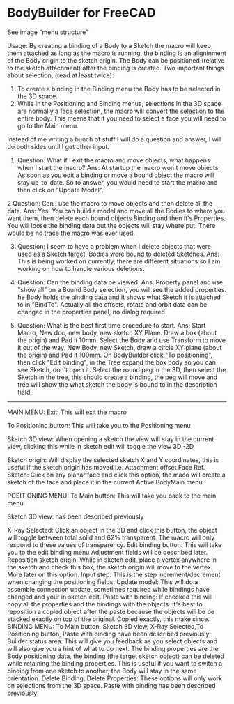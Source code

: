 # BodyBuilder for FreeCAD
See image "menu structure"

Usage:
By creating a binding of a Body to a Sketch the macro will keep them attached as long as the macro is running, the binding is an aligninment of the Body origin to the sketch 
origin. The Body can be positioned (relative to the sketch attachment) after the binding is created. 
Two important things about selection, (read at least twice):
1) To create a binding in the Binding menu the Body has to be selected in the 3D space. 
2) While in the Positioning and Binding menus, selections in the 3D space are normally a face selection, the macro will convert the selection to 
the entire body. This means that if you need to select a face you will need to go to the Main menu.

Instead of me writing a bunch of stuff I will do a question and answer, I will do both sides until I get other input.

1) Question: What if I exit the macro and move objects, what happens when I start the macro?
Ans: At startup the macro won't move objects. As soon as you edit a binding or move a bound object the macro will stay up-to-date. So to answer, you would need to start the macro and then click on "Update Model".

2 Question: Can I use the macro to move objects and then delete all the data.
Ans: Yes, You can build a model and move all the Bodies to where you want them, then delete each bound objects Binding and then it's Properties. You will loose the binding data but the objects will stay where put. There would be no trace the macro was ever used.

3) Question: I seem to have a problem when I delete objects that were used as a Sketch target, Bodies were bound to deleted Sketches.
Ans: This is being worked on currently, there are different situations so I am working on how to handle various deletions. 

4) Question: Can the binding data be viewed.
Ans: Property panel and use "show all" on a Bound Body selection, you will see the added properties. he Body holds the binding data and it shows what Sketch it is attached to in "BindTo". Actually all the offsets, rotate and orbit data can be changed in the properties panel, no dialog required.

5) Question: What is the best first time procedure to start.
Ans: Start Macro, New doc, new body, new sketch XY Plane. Draw a box (about the origin) and Pad it 10mm. Select the Body and use Transform to move it out of the way. New Body, new Sketch, draw a circle XY plane (about the origin) and Pad it 100mm. On BodyBuilder click "To positioning", then click "Edit binding", in the Tree expand the box body so you can see Sketch, don't open it. Select the round peg in the 3D, then select the Sketch in the tree, this should create a binding, the peg will move and tree will show the what sketch the body is bound to in the description field.  

----------------------------------------------------------------------------------------------------------------------------------------------------------
MAIN MENU:
Exit:
This will exit the macro

To Positioning button:
This will take you to the Positioning menu

Sketch 3D view: When opening a sketch the view will stay in the current view, clicking this while in sketch edit will toggle the view 3D -2D

Sketch origin: Will display the selected sketch X and Y coordinates, this is useful if the sketch origin has moved i.e. Attachment offset
Face Ref. Sketch: Click on any planar face and click this option, the maco will create a sketch of the face and place it in the current Active BodyMain menu.

POSITIONING MENU:
To Main button: This will take you back to the main menu

Sketch 3D view: has been described previously

X-Ray Selected:
Click an object in the 3D and click this button, the object will toggle between total solid and 62% transparent. The macro will only 
	respond to these values of transparency.
Edit binding button:
This will take you to the edit binding menu
Adjustment fields will be described later.
Reposition sketch origin: While in sketch edit, place a vertex anywhere in the sketch and check this box, the sketch origin will move to the vertex.
	More later on this option.
Input step:
This is the step increment/decrement when changing the positioning fields.
Update model:
This will do a assemble connection update, sometimes required while bindings have changed and your in sketch edit.
Paste with binding:
If checked this will copy all the properties and the bindings with the objects. It's best to reposition a copied object after the paste because 
	the objects will be be stacked exactly on top of the original. Copied exactly, this make since.
BINDING MENU:
To Main button, Sketch 3D view, X-Ray Selected,To Positioning button, Paste with binding have been described previously: 
Builder status area: This will give you feedback as you select objects and will also give you a hint of what to do next. The binding properties are
	the Body positioning data, the binding (the target sketch object) can be deleted while retaining the binding properties. This is useful if you want to 
	switch a binding from one sketch to another, the Body will stay in the same orientation.
Delete Binding, Delete Properties: These options will only work on selections from the 3D space.
Paste with binding has been described previously: 
 
